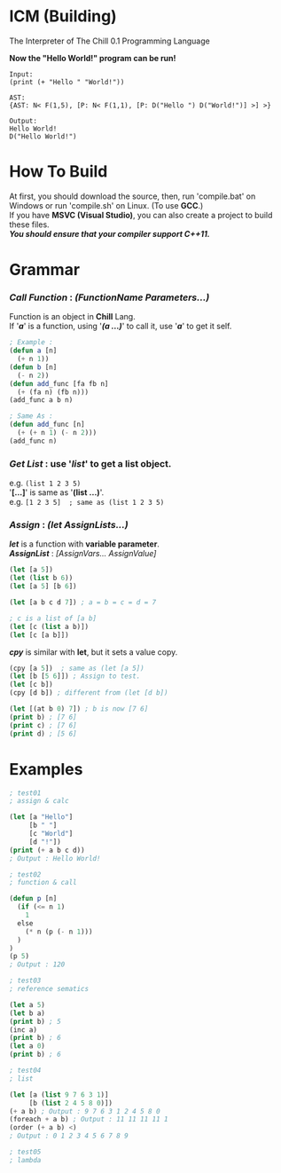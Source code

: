# ICM (Building)
The Interpreter of The Chill 0.1 Programming Language

**Now the "Hello World!" program can be run!**

```
Input:
(print (+ "Hello " "World!"))

AST:
{AST: N< F(1,5), [P: N< F(1,1), [P: D("Hello ") D("World!")] >] >}

Output:
Hello World!
D("Hello World!")
```

# How To Build
At first, you should download the source, then, run 'compile.bat' on Windows or run 'compile.sh' on Linux. (To use **GCC**.)<br>
If you have **MSVC (Visual Studio)**, you can also create a project to build these files.<br>
***You should ensure that your compiler support C++11.***

# Grammar
### ***Call Function*** : *(FunctionName Parameters...)*<br>
Function is an object in **Chill** Lang.<br>
If '***a***' is a function, using '***(a ...)***' to call it, use '***a***' to get it self.<br>
```lisp
; Example :
(defun a [n]
  (+ n 1))
(defun b [n]
  (- n 2))
(defun add_func [fa fb n]
  (+ (fa n) (fb n)))
(add_func a b n)

; Same As :
(defun add_func [n]
  (+ (+ n 1) (- n 2)))
(add_func n)
```
### ***Get List*** : use '*list*' to get a list object.<br>
e.g. `(list 1 2 3 5)`<br>
'**[...]**' is same as '**(list ...)**'.<br>
e.g. `[1 2 3 5]  ; same as (list 1 2 3 5)`

### ***Assign*** : *(let AssignLists...)*<br>
***let*** is a function with **variable parameter**.<br>
***AssignList*** : *[AssignVars... AssignValue]*
```lisp
(let [a 5])
(let (list b 6))
(let [a 5] [b 6])

(let [a b c d 7]) ; a = b = c = d = 7

; c is a list of [a b]
(let [c (list a b)])
(let [c [a b]])
```

***cpy*** is similar with **let**, but it sets a value copy.

```lisp
(cpy [a 5])  ; same as (let [a 5])
(let [b [5 6]]) ; Assign to test.
(let [c b])
(cpy [d b]) ; different from (let [d b])

(let [(at b 0) 7]) ; b is now [7 6]
(print b) ; [7 6]
(print c) ; [7 6]
(print d) ; [5 6]
```

# Examples

```lisp
; test01
; assign & calc

(let [a "Hello"]
     [b " "]
     [c "World"]
     [d "!"])
(print (+ a b c d))
; Output : Hello World!

; test02
; function & call

(defun p [n]
  (if (<= n 1)
    1
  else
    (* n (p (- n 1)))
  )
)
(p 5)
; Output : 120

; test03
; reference sematics

(let a 5)
(let b a)
(print b) ; 5
(inc a)
(print b) ; 6
(let a 0)
(print b) ; 6

; test04
; list

(let [a (list 9 7 6 3 1)]
     [b (list 2 4 5 8 0)])
(+ a b) ; Output : 9 7 6 3 1 2 4 5 8 0
(foreach + a b) ; Output : 11 11 11 11 1
(order (+ a b) <)
; Output : 0 1 2 3 4 5 6 7 8 9

; test05
; lambda
```